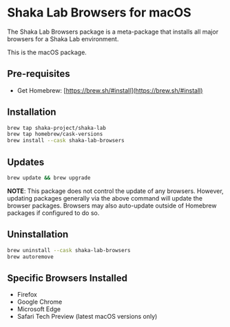 # Shaka Lab Browsers for macOS

The Shaka Lab Browsers package is a meta-package that installs all major
browsers for a Shaka Lab environment.

This is the macOS package.

## Pre-requisites

 - Get Homebrew: [https://brew.sh/#install](https://brew.sh/#install)

## Installation

```sh
brew tap shaka-project/shaka-lab
brew tap homebrew/cask-versions
brew install --cask shaka-lab-browsers
```

## Updates

```sh
brew update && brew upgrade
```

**NOTE**: This package does not control the update of any browsers.
However, updating packages generally via the above command will update the
browser packages.  Browsers may also auto-update outside of Homebrew packages
if configured to do so.

## Uninstallation

```sh
brew uninstall --cask shaka-lab-browsers
brew autoremove
```

## Specific Browsers Installed

 - Firefox
 - Google Chrome
 - Microsoft Edge
 - Safari Tech Preview (latest macOS versions only)
